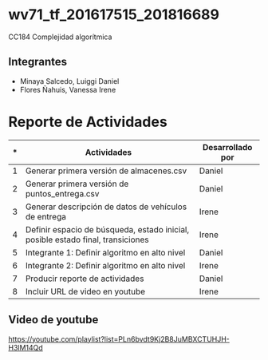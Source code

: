 # wv71_tf_201617515_201816689
CC184 Complejidad algorítmica

## Integrantes
* Minaya Salcedo, Luiggi Daniel
* Flores Ñahuis, Vanessa Irene

# Reporte de Actividades 

| * | Actividades | Desarrollado por |
| ------ | ------ | ------ |
| 1 | Generar primera versión de almacenes.csv | Daniel |
| 2 | Generar primera versión de puntos_entrega.csv | Daniel |
| 3 | Generar descripción de datos de vehículos de entrega | Irene |
| 4 | Definir espacio de búsqueda, estado inicial, posible estado final, transiciones| Irene |
| 5 | Integrante 1: Definir algoritmo en alto nivel  | Daniel |
| 6 | Integrante 2: Definir algoritmo en alto nivel | Irene |
| 7 | Producir reporte de actividades | Daniel |
| 8 | Incluir URL de video en youtube | Irene |

## Video de youtube
https://youtube.com/playlist?list=PLn6bvdt9Kj2B8JuMBXCTUHJH-H3lM14Qd
